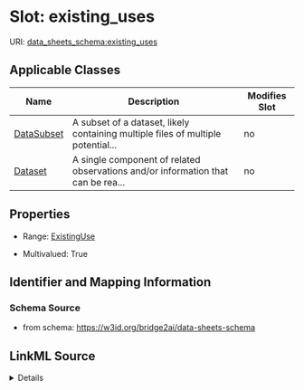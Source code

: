 

# Slot: existing_uses

URI: [data_sheets_schema:existing_uses](https://w3id.org/bridge2ai/data-sheets-schema/existing_uses)



<!-- no inheritance hierarchy -->





## Applicable Classes

| Name | Description | Modifies Slot |
| --- | --- | --- |
| [DataSubset](DataSubset.md) | A subset of a dataset, likely containing multiple files of multiple potential... |  no  |
| [Dataset](Dataset.md) | A single component of related observations and/or information that can be rea... |  no  |







## Properties

* Range: [ExistingUse](ExistingUse.md)

* Multivalued: True





## Identifier and Mapping Information







### Schema Source


* from schema: https://w3id.org/bridge2ai/data-sheets-schema




## LinkML Source

<details>
```yaml
name: existing_uses
from_schema: https://w3id.org/bridge2ai/data-sheets-schema
rank: 1000
multivalued: true
alias: existing_uses
owner: Dataset
domain_of:
- Dataset
range: ExistingUse

```
</details>
